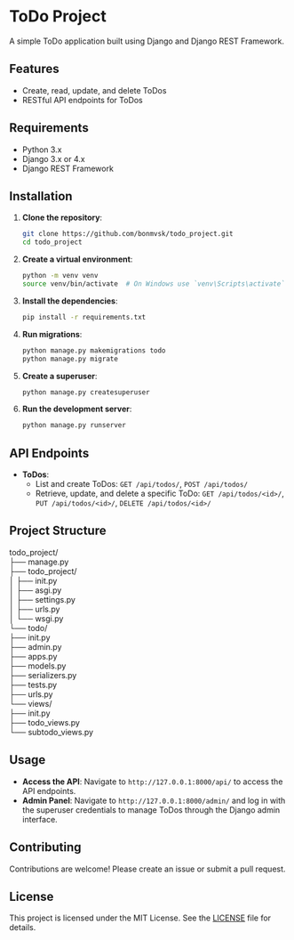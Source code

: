 # ToDo Project

A simple ToDo application built using Django and Django REST Framework.

## Features

- Create, read, update, and delete ToDos
- RESTful API endpoints for ToDos

## Requirements

- Python 3.x
- Django 3.x or 4.x
- Django REST Framework

## Installation

1. **Clone the repository**:

    ```bash
    git clone https://github.com/bonmvsk/todo_project.git
    cd todo_project
    ```

2. **Create a virtual environment**:

    ```bash
    python -m venv venv
    source venv/bin/activate  # On Windows use `venv\Scripts\activate`
    ```
    
3. **Install the dependencies**:

    ```bash
    pip install -r requirements.txt
    ```
    
4. **Run migrations**:

    ```bash
    python manage.py makemigrations todo
    python manage.py migrate
    ```

5. **Create a superuser**:

    ```bash
    python manage.py createsuperuser
    ```

6. **Run the development server**:

    ```bash
    python manage.py runserver
    ```

## API Endpoints

- **ToDos**:
  - List and create ToDos: `GET /api/todos/`, `POST /api/todos/`
  - Retrieve, update, and delete a specific ToDo: `GET /api/todos/<id>/`, `PUT /api/todos/<id>/`, `DELETE /api/todos/<id>/`

## Project Structure

todo_project/  
├── manage.py  
├── todo_project/  
│ ├── init.py  
│ ├── asgi.py  
│ ├── settings.py  
│ ├── urls.py  
│ └── wsgi.py  
└── todo/  
├── init.py  
├── admin.py  
├── apps.py  
├── models.py  
├── serializers.py  
├── tests.py  
├── urls.py  
└── views/  
├── init.py  
├── todo_views.py  
└── subtodo_views.py  
  
## Usage

- **Access the API**: Navigate to `http://127.0.0.1:8000/api/` to access the API endpoints.
- **Admin Panel**: Navigate to `http://127.0.0.1:8000/admin/` and log in with the superuser credentials to manage ToDos through the Django admin interface.

## Contributing

Contributions are welcome! Please create an issue or submit a pull request.

## License

This project is licensed under the MIT License. See the [LICENSE](LICENSE) file for details.
